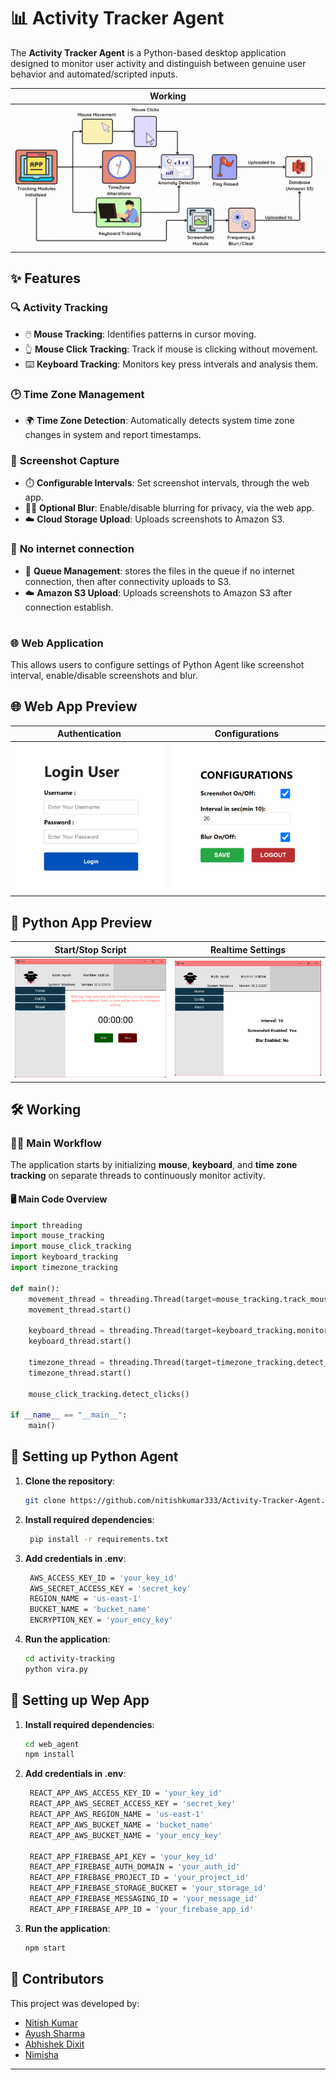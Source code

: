 # 📊 **Activity Tracker Agent**

The **Activity Tracker Agent** is a Python-based desktop application designed to monitor user activity and distinguish between genuine user behavior and automated/scripted inputs.


| **Working** |
|:------------:|
| ![Configuration Interface](public/charts_whitebg.gif) |

## ✨ **Features**

### 🔍 **Activity Tracking**
- 🖱️ **Mouse Tracking**: Identifies patterns in cursor moving.
- 👆 **Mouse Click Tracking**: Track if mouse is clicking without movement.
- ⌨️ **Keyboard Tracking**: Monitors key press intverals and analysis them.

### 🕑 **Time Zone Management**
- 🌍 **Time Zone Detection**: Automatically detects system time zone changes in system and report timestamps.

### 📸 **Screenshot Capture**
- ⏱️ **Configurable Intervals**: Set screenshot intervals, through the web app.
- 😶‍🌫️ **Optional Blur**: Enable/disable blurring for privacy, via the web app.
- ☁️ **Cloud Storage Upload**: Uploads screenshots to Amazon S3.
  
### 📸 **No internet connection**
- 🫸 **Queue Management**: stores the files in the queue if no internet connection, then after connectivity uploads to S3.
- ☁️ **Amazon S3 Upload**: Uploads screenshots to Amazon S3 after connection establish.

#

### 🌐 **Web Application**
This allows users to configure settings of Python Agent like screenshot interval, enable/disable screenshots and blur.

## 🌐 **Web App Preview**

| **Authentication**  | **Configurations**                           |
|------------------------------------------------------|---------------------------------------------------------|
| ![Configuration Interface](public/web_login2.png)  | ![Configuration Module](public/web_configure2.png) |

## 📸 **Python App Preview**

| **Start/Stop Script**  | **Realtime Settings**                           |
|------------------------------------------------------|---------------------------------------------------------|
| ![Configuration Interface](public/vira_landing.png)  | ![Blurred Screenshot](public/vira_config.png) |

## 🛠️ **Working**

### 🧑‍💻 **Main Workflow**
The application starts by initializing **mouse**, **keyboard**, and **time zone tracking** on separate threads to continuously monitor activity.

#### 🖥️ **Main Code Overview**
```python
import threading
import mouse_tracking
import mouse_click_tracking
import keyboard_tracking
import timezone_tracking

def main():
    movement_thread = threading.Thread(target=mouse_tracking.track_mouse_movement)
    movement_thread.start()

    keyboard_thread = threading.Thread(target=keyboard_tracking.monitor_keyboard)
    keyboard_thread.start()

    timezone_thread = threading.Thread(target=timezone_tracking.detect_time_zone_change)
    timezone_thread.start()

    mouse_click_tracking.detect_clicks()

if __name__ == "__main__":
    main()
```

## 📂 **Setting up Python Agent**

1. **Clone the repository**:
   ```bash
   git clone https://github.com/nitishkumar333/Activity-Tracker-Agent.git
   ```

2. **Install required dependencies**:
   ```bash
    pip install -r requirements.txt
   ```

3. **Add credentials in .env**:
   ```bash
    AWS_ACCESS_KEY_ID = 'your_key_id'
    AWS_SECRET_ACCESS_KEY = 'secret_key'
    REGION_NAME = 'us-east-1'
    BUCKET_NAME = 'bucket_name'
    ENCRYPTION_KEY = 'your_ency_key'
   ```

4. **Run the application**:
   ```bash
   cd activity-tracking
   python vira.py
   ```

## 📂 **Setting up Wep App**

1. **Install required dependencies**:
   ```bash
   cd web_agent
   npm install
   ```
  
2. **Add credentials in .env**:
   ```bash
    REACT_APP_AWS_ACCESS_KEY_ID = 'your_key_id'
    REACT_APP_AWS_SECRET_ACCESS_KEY = 'secret_key'
    REACT_APP_AWS_REGION_NAME = 'us-east-1'
    REACT_APP_AWS_BUCKET_NAME = 'bucket_name'
    REACT_APP_AWS_BUCKET_NAME = 'your_ency_key'

    REACT_APP_FIREBASE_API_KEY = 'your_key_id'
    REACT_APP_FIREBASE_AUTH_DOMAIN = 'your_auth_id'
    REACT_APP_FIREBASE_PROJECT_ID = 'your_project_id'
    REACT_APP_FIREBASE_STORAGE_BUCKET = 'your_storage_id'
    REACT_APP_FIREBASE_MESSAGING_ID = 'your_message_id'
    REACT_APP_FIREBASE_APP_ID = 'your_firebase_app_id'
   ```

3. **Run the application**:
   ```bash
   npm start
   ```

## 👥 **Contributors**
This project was developed by:
- [Nitish Kumar](https://github.com/nitishkumar333)
- [Ayush Sharma](https://github.com/ayusharma03)
- [Abhishek Dixit](https://github.com/Adixit8604)
- [Nimisha](https://github.com/NimishaKulshrestha)

--- 